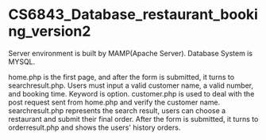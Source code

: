 # CS6843_Database_restaurant_booking_version2

Server environment is built by MAMP(Apache Server). Database System is MYSQL.

home.php is the first page, and after the form is submitted, it turns to searchresult.php. 
Users must input a valid customer name, a valid number, and booking time. Keyword is option. 
customer.php is used to deal with the post request sent from home.php and verify the customer name. 
searchresult.php represents the search result, users can choose a restaurant and submit their final order. 
After the form is submitted, it turns to orderresult.php and shows the users' history orders.
